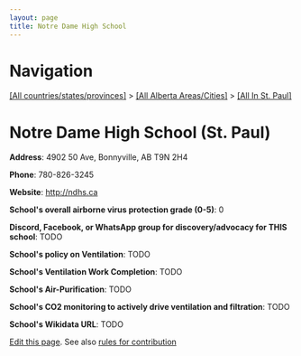 ```yaml
---
layout: page
title: Notre Dame High School
---
```

# Navigation

[[All countries/states/provinces]](../../..) > [[All Alberta Areas/Cities]](../..) > [[All In St. Paul]](..)

# Notre Dame High School (St. Paul)

**Address**: 4902 50 Ave, Bonnyville, AB T9N 2H4

**Phone**: 780-826-3245

**Website**: <http://ndhs.ca>

**School's overall airborne virus protection grade (0-5)**: 0

**Discord, Facebook, or WhatsApp group for discovery/advocacy for THIS school**: TODO

**School's policy on Ventilation**: TODO

**School's Ventilation Work Completion**: TODO

**School's Air-Purification**: TODO

**School's CO2 monitoring to actively drive ventilation and filtration**: TODO

**School's Wikidata URL**: TODO


[Edit this page](https://github.com/ventilate-schools/AB/edit/main/./St._Paul/Notre_Dame_High_School.md). See also [rules for contribution](../../../contribution-rules/)
